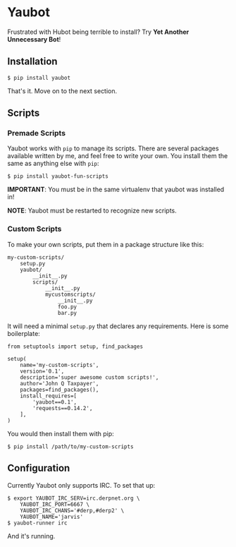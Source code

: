 # Yaubot

Frustrated with Hubot being terrible to install? Try **Yet Another Unnecessary Bot**!

## Installation

    $ pip install yaubot

That's it. Move on to the next section.

## Scripts

### Premade Scripts

Yaubot works with `pip` to manage its scripts. There are several packages available written by me, and feel free to write your own. You install them the same as anything else with `pip`:

    $ pip install yaubot-fun-scripts

**IMPORTANT**: You must be in the same virtualenv that yaubot was installed in!

**NOTE**: Yaubot must be restarted to recognize new scripts.

### Custom Scripts

To make your own scripts, put them in a package structure like this:

    my-custom-scripts/
        setup.py
        yaubot/
            __init__.py
            scripts/
                __init__.py
                mycustomscripts/
                    __init__.py
                    foo.py
                    bar.py

It will need a minimal `setup.py` that declares any requirements. Here is some boilerplate:

    from setuptools import setup, find_packages

    setup(
        name='my-custom-scripts',
        version='0.1',
        description='super awesome custom scripts!',
        author='John Q Taxpayer',
        packages=find_packages(),
        install_requires=[
            'yaubot==0.1',
            'requests==0.14.2',
        ],
    )

You would then install them with pip:

    $ pip install /path/to/my-custom-scripts

## Configuration

Currently Yaubot only supports IRC. To set that up:

    $ export YAUBOT_IRC_SERV=irc.derpnet.org \
        YAUBOT_IRC_PORT=6667 \
        YAUBOT_IRC_CHANS='#derp,#derp2' \
        YAUBOT_NAME='jarvis'
    $ yaubot-runner irc

And it's running.

